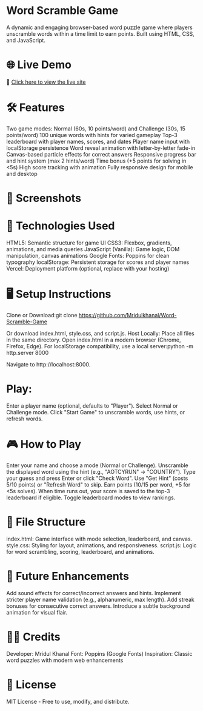﻿# Word Scramble Game
A dynamic and engaging browser-based word puzzle game where players unscramble words within a time limit to earn points. Built using HTML, CSS, and JavaScript.

# 🌐 Live Demo
🔗 [Click here to view the live site](https://word-scramble-game-zeta.vercel.app/)

# 🛠️ Features

Two game modes: Normal (60s, 10 points/word) and Challenge (30s, 15 points/word)
100 unique words with hints for varied gameplay
Top-3 leaderboard with player names, scores, and dates
Player name input with localStorage persistence
Word reveal animation with letter-by-letter fade-in
Canvas-based particle effects for correct answers
Responsive progress bar and hint system (max 2 hints/word)
Time bonus (+5 points for solving in <5s)
High score tracking with animation
Fully responsive design for mobile and desktop


# 📸 Screenshots

 

# 🚀 Technologies Used

HTML5: Semantic structure for game UI
CSS3: Flexbox, gradients, animations, and media queries
JavaScript (Vanilla): Game logic, DOM manipulation, canvas animations
Google Fonts: Poppins for clean typography
localStorage: Persistent storage for scores and player names
Vercel: Deployment platform (optional, replace with your hosting)


# 🖥️ Setup Instructions

Clone or Download:git clone https://github.com/Mridulkhanal/Word-Scramble-Game

Or download index.html, style.css, and script.js.
Host Locally:
Place all files in the same directory.
Open index.html in a modern browser (Chrome, Firefox, Edge).
For localStorage compatibility, use a local server:python -m http.server 8000

Navigate to http://localhost:8000.


# Play:
Enter a player name (optional, defaults to "Player").
Select Normal or Challenge mode.
Click "Start Game" to unscramble words, use hints, or refresh words.




# 🎮 How to Play

Enter your name and choose a mode (Normal or Challenge).
Unscramble the displayed word using the hint (e.g., "AOTCYRUN" → "COUNTRY").
Type your guess and press Enter or click "Check Word".
Use "Get Hint" (costs 5/10 points) or "Refresh Word" to skip.
Earn points (10/15 per word, +5 for <5s solves).
When time runs out, your score is saved to the top-3 leaderboard if eligible.
Toggle leaderboard modes to view rankings.


# 📁 File Structure

index.html: Game interface with mode selection, leaderboard, and canvas.
style.css: Styling for layout, animations, and responsiveness.
script.js: Logic for word scrambling, scoring, leaderboard, and animations.


# 🚀 Future Enhancements

Add sound effects for correct/incorrect answers and hints.
Implement stricter player name validation (e.g., alphanumeric, max length).
Add streak bonuses for consecutive correct answers.
Introduce a subtle background animation for visual flair.


# 👨‍💻 Credits

Developer: Mridul Khanal
Font: Poppins (Google Fonts)
Inspiration: Classic word puzzles with modern web enhancements


# 📜 License
MIT License - Free to use, modify, and distribute.
